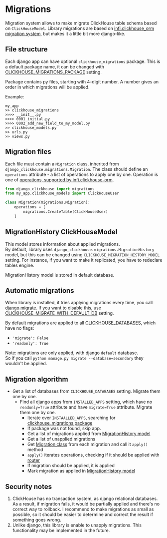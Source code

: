 # Migrations
Migration system allows to make migrate ClickHouse table schema based on `ClickHouseModel`.
Library migrations are based on [infi.clickhouse_orm migration system](https://github.com/Infinidat/infi.clickhouse_orm/blob/develop/docs/schema_migrations.md),
but makes it a little bit more django-like.

## File structure
Each django app can have optional `clickhouse_migrations` package.
 This is a default package name, it can be changed with [CLICKHOUSE_MIGRATIONS_PACKAGE](configuration.md#clickhouse_migrations_package) setting.

Package contains py files, starting with 4-digit number. 
A number gives an order in which migrations will be applied.

Example:
```
my_app
>> clickhouse_migrations
>>>> __init__.py
>>>> 0001_initial.py
>>>> 0002_add_new_field_to_my_model.py
>> clickhouse_models.py
>> urls.py
>> views.py
```

## Migration files
Each file must contain a `Migration` class, inherited from `django_clickhouse.migrations.Migration`.
The class should define an `operations` attribute - a list of operations to apply one by one.
Operation is one of [operations, supported by infi.clickhouse-orm](https://github.com/Infinidat/infi.clickhouse_orm/blob/develop/docs/schema_migrations.md).

```python
from django_clickhouse import migrations
from my_app.clickhouse_models import ClickHouseUser

class Migration(migrations.Migration):
    operations = [
        migrations.CreateTable(ClickHouseUser)
    ]
```

## MigrationHistory ClickHouseModel
This model stores information about applied migrations.  
By default, library uses `django_clickhouse.migrations.MigrationHistory` model,
 but this can be changed using `CLICKHOUSE_MIGRATION_HISTORY_MODEL` setting.
For instance, if you want to make it replicated, you have to redeclare tables engine.
 
MigrationHistory model is stored in default database.  


## Automatic migrations
When library is installed, it tries applying migrations every time,
you call [django migrate](https://docs.djangoproject.com/en/3.0/ref/django-admin/#django-admin-migrate). If you want to disable this, use [CLICKHOUSE_MIGRATE_WITH_DEFAULT_DB](configuration.md#clickhouse_migrate_with_default_db) setting.
  
By default migrations are applied to all [CLICKHOUSE_DATABASES](configuration.md#clickhouse_databases), which have no flags:
* `'migrate': False`
* `'readonly': True`

Note: migrations are only applied, with django `default` database.  
So if you call `python manage.py migrate --database=secondary` they wouldn't be applied.

## Migration algorithm
- Get a list of databases from `CLICKHOUSE_DATABASES` setting. Migrate them one by one.  
  - Find all django apps from `INSTALLED_APPS` setting, which have no `readonly=True` attribute and have `migrate=True` attribute. Migrate them one by one.  
    * Iterate over `INSTAALLED_APPS`, searching for [clickhouse_migrations package](#file-structure)  
    * If package was not found, skip app.  
    * Get a list of migrations applied from [MigrationHistory model](#migrationhistory-clickhousemodel)   
    * Get a list of unapplied migrations
    * Get [Migration class](#migration-files) from each migration and call it `apply()` method
    * `apply()` iterates operations, checking if it should be applied with [router](routing.md)
    * If migration should be applied, it is applied
    * Mark migration as applied in [MigrationHistory model](#migrationhistory-clickhousemodel)

## Security notes
1) ClickHouse has no transaction system, as django relational databases. 
  As a result, if migration fails, it would be partially applied and there's no correct way to rollback.
  I recommend to make migrations as small as possible, so it should be easier to determine and correct the result if something goes wrong.
2) Unlike django, this library is enable to unapply migrations. 
  This functionality may be implemented in the future.
